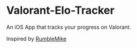 


# Valorant-Elo-Tracker
An iOS App that tracks your progress on Valorant.

Inspired by [RumbleMike](https://github.com/RumbleMike/ValorantStreamOverlay)